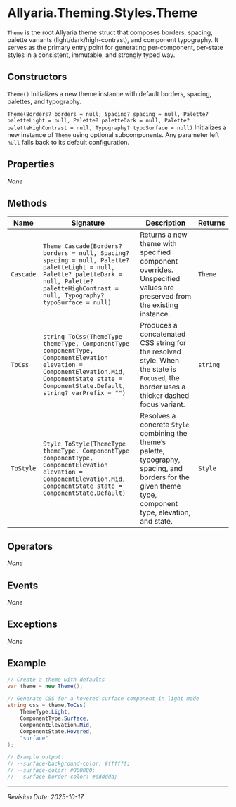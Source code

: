 ﻿# Allyaria.Theming.Styles.Theme

`Theme` is the root Allyaria theme struct that composes borders, spacing, palette variants (light/dark/high-contrast),
and component typography. It serves as the primary entry point for generating per-component, per-state styles in a
consistent, immutable, and strongly typed way.

## Constructors

`Theme()` Initializes a new theme instance with default borders, spacing, palettes, and typography.

`Theme(Borders? borders = null, Spacing? spacing = null, Palette? paletteLight = null, Palette? paletteDark = null, Palette? paletteHighContrast = null, Typography? typoSurface = null)`
Initializes a new instance of `Theme` using optional subcomponents. Any parameter left `null` falls back to its default
configuration.

## Properties

*None*

## Methods

| Name      | Signature                                                                                                                                                                                         | Description                                                                                                                                                 | Returns  |
|-----------|---------------------------------------------------------------------------------------------------------------------------------------------------------------------------------------------------|-------------------------------------------------------------------------------------------------------------------------------------------------------------|----------|
| `Cascade` | `Theme Cascade(Borders? borders = null, Spacing? spacing = null, Palette? paletteLight = null, Palette? paletteDark = null, Palette? paletteHighContrast = null, Typography? typoSurface = null)` | Returns a new theme with specified component overrides. Unspecified values are preserved from the existing instance.                                        | `Theme`  |
| `ToCss`   | `string ToCss(ThemeType themeType, ComponentType componentType, ComponentElevation elevation = ComponentElevation.Mid, ComponentState state = ComponentState.Default, string? varPrefix = "")`    | Produces a concatenated CSS string for the resolved style. When the state is `Focused`, the border uses a thicker dashed focus variant.                     | `string` |
| `ToStyle` | `Style ToStyle(ThemeType themeType, ComponentType componentType, ComponentElevation elevation = ComponentElevation.Mid, ComponentState state = ComponentState.Default)`                           | Resolves a concrete `Style` combining the theme’s palette, typography, spacing, and borders for the given theme type, component type, elevation, and state. | `Style`  |

## Operators

*None*

## Events

*None*

## Exceptions

*None*

## Example

```csharp
// Create a theme with defaults
var theme = new Theme();

// Generate CSS for a hovered surface component in light mode
string css = theme.ToCss(
    ThemeType.Light,
    ComponentType.Surface,
    ComponentElevation.Mid,
    ComponentState.Hovered,
    "surface"
);

// Example output:
// --surface-background-color: #ffffff;
// --surface-color: #000000;
// --surface-border-color: #dddddd;
```

---

*Revision Date: 2025-10-17*
